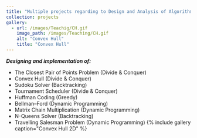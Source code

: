 ```yaml
---
title: "Multiple projects regarding to Design and Analysis of Algorithms course"
collection: projects
gallery:
  - url: /images/Teachig/CH.gif  
    image_path: /images/Teaching/CH.gif  
    alt: "Convex Hull"
    title: "Convex Hull"
---
```

***Designing and implementation of:***  
- The Closest Pair of Points Problem (Divide & Conquer)
- Convex Hull (Divide & Conquer)
- Sudoku Solver (Backtracking)
- Tournament Scheduler (Divide & Conquer)
- Huffman Coding (Greedy)
- Bellman–Ford (Dynamic Programming)
- Matrix Chain Multiplication (Dynamic Programming)
- N-Queens Solver (Backtracking)
- Travelling Salesman Problem (Dynamic Programming)
{% include gallery caption="Convex Hull 2D" %}





